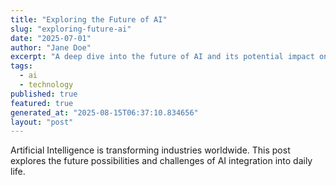 ```yaml
---
title: "Exploring the Future of AI"
slug: "exploring-future-ai"
date: "2025-07-01"
author: "Jane Doe"
excerpt: "A deep dive into the future of AI and its potential impact on various sectors."
tags:
  - ai
  - technology
published: true
featured: true
generated_at: "2025-08-15T06:37:10.834656"
layout: "post"
---
```


Artificial Intelligence is transforming industries worldwide. This post explores the future possibilities and challenges of AI integration into daily life.